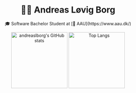 <h1 align="center">👋🏻 Andreas Løvig Borg </h1>

<p align="center">
  🎓 Software Bachelor Student at [🏫 AAU](https://www.aau.dk/)
</p>

<p align="center">
  <img src="https://github-readme-stats-one-bice.vercel.app/api?username=andreaslborg&show_icons=true&include_all_commits=true&role=OWNER,ORGANIZATION_MEMBER" alt="andreaslborg's GitHub stats" height="185px" /> <img src="https://github-readme-stats-one-bice.vercel.app/api/top-langs/?username=andreaslborg&layout=compact&langs_count=8&include_all_commits=true&role=OWNER,ORGANIZATION_MEMBER" alt="Top Langs" height="185px" />

</p>
